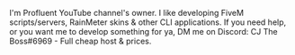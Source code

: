 I'm Profluent YouTube channel's owner.
I like developing FiveM scripts/servers, RainMeter skins & other CLI applications.
If you need help, or you want me to develop something for ya, DM me on Discord: CJ The Boss#6969 - Full cheap host & prices.

